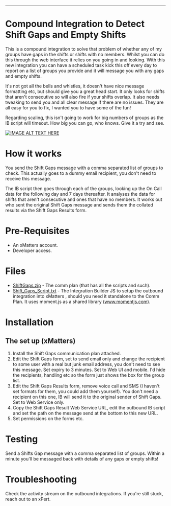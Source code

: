 
---

# Compound Integration to Detect Shift Gaps and Empty Shifts
This is a compound integration to solve that problem of whether any of my groups have gaps in the shifts or shifts with no members.  Whilst you can do this through the web interface it relies on you going in and looking.  With this new integration you can have a scheduled task kick this off every day to report on a list of groups you provide and it will message you with any gaps and empty shifts.

It's not got all the bells and whistles, it doesn't have nice message formatting etc, but should give you a great head start.  It only looks for shifts that aren't consecutive so will also fire if your shifts overlap.  It also needs tweaking to send you and all clear message if there are no issues.  They are all easy for you to fix, I wanted you to have some of the fun!

Regarding scaling, this isn't going to work for big numbers of groups as the IB script will timeout.  How big you can go, who knows.  Give it a try and see.

[![IMAGE ALT TEXT HERE](https://img.youtube.com/vi/5jYkxs63Qjo/0.jpg)](https://youtu.be/5jYkxs63Qjo)

# How it works

You send the Shift Gaps message with a comma separated list of groups to check.  This actually goes to a dummy email recipient, you don't need to receive this message.  

The IB script then goes through each of the groups, looking up the On Call data for the following day and 7 days thereafter.  It analyses the data for shifts that aren't consecutive and ones that have no members.  It works out who sent the original Shift Gaps message and sends them the collated results via the Shift Gaps Results form.


# Pre-Requisites

* An xMatters account.
* Developer access.


# Files

* [ShiftGaps.zip](ShiftGaps.zip) - The comm plan (that has all the scripts and such).
* [Shift_Gaps_Script.txt](Shift_Gaps_Script.txt) - The Integration Builder JS to setup the outbound integration into xMatters , should you need it standalone to the Comm Plan.  It uses moment.js as a shared library (www.momentjs.com).


# Installation


## The set up (xMatters)

1. Install the Shift Gaps communication plan attached.
2. Edit the Shift Gaps form, set to send email only and change the recipient to some user with a real but junk email address, you don't need to see this message.  Set expiry to 3 minutes.  Set to Web UI and mobile.  I'd hide the recipients, handling etc so the form just shows the box for the group list.
3. Edit the Shift Gaps Results form, remove voice call and SMS (I haven't set formats for them, you could add them yourself).  You don't need a recipient on this one, IB will send it to the original sender of Shift Gaps. Set to Web Service only.
4. Copy the Shift Gaps Result Web Service URL, edit the outbound IB script and set the path on the message send at the bottom to this new URL.
5. Set permissions on the forms etc.

# Testing

Send a Shifts Gap message with a comma separated list of groups.  Within a minute you'll be messaged back with details of any gaps or empty shifts!


# Troubleshooting

Check the activity stream on the outbound integrations.
If you're still stuck, reach out to an xPert. 
